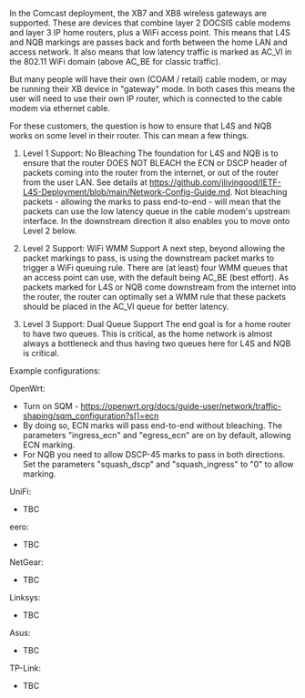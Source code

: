 In the Comcast deployment, the XB7 and XB8 wireless gateways are supported. These are devices that combine layer 2 DOCSIS cable modems and layer 3 IP home 
routers, plus a WiFi access point. This means that L4S and NQB markings are passes back and forth between the home LAN and access network. It also means that low 
latency traffic is marked as AC_VI in the 802.11 WiFi domain (above AC_BE for classic traffic). 

But many people will have their own (COAM / retail) cable modem, or may be running their XB device in "gateway" mode. In both cases this means the user will need to 
use their own IP router, which is connected to the cable modem via ethernet cable. 

For these customers, the question is how to ensure that L4S and NQB works on some level in their router. This can mean a few things. 

1. Level 1 Support: No Bleaching
The foundation for L4S and NQB is to ensure that the router DOES NOT BLEACH the ECN or DSCP header of packets coming into the router from the internet, or out of
the router from the user LAN. See details at https://github.com/jlivingood/IETF-L4S-Deployment/blob/main/Network-Config-Guide.md. Not bleaching packets - allowing
the marks to pass end-to-end - will mean that the packets can use the low latency queue in the cable modem's upstream interface. In the downstream direction it also
enables you to move onto Level 2 below. 

2. Level 2 Support: WiFi WMM Support
A next step, beyond allowing the packet markings to pass, is using the downstream packet marks to trigger a WiFi queuing rule. There are (at least) four WMM
queues that an access point can use, with the default being AC_BE (best effort). As packets marked for L4S or NQB come downstream from the internet into the router,
the router can optimally set a WMM rule that these packets should be placed in the AC_VI queue for better latency. 

3. Level 3 Support: Dual Queue Support
The end goal is for a home router to have two queues. This is critical, as the home network is almost always a bottleneck and thus having two queues here for
L4S and NQB is critical.


Example configurations:


OpenWrt:
* Turn on SQM - https://openwrt.org/docs/guide-user/network/traffic-shaping/sqm_configuration?s[]=ecn
* By doing so, ECN marks will pass end-to-end without bleaching. The parameters "ingress_ecn" and "egress_ecn" are on by default, allowing ECN marking.
* For NQB you need to allow DSCP-45 marks to pass in both directions. Set the parameters "squash_dscp" and "squash_ingress" to "0" to allow marking.

UniFi:
* TBC

eero:
* TBC

NetGear:
* TBC

Linksys:
* TBC

Asus: 
* TBC

TP-Link:
* TBC



